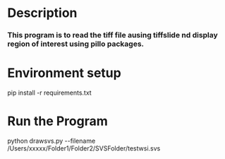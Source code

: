 # Description
### This program is to read the tiff file ausing tiffslide nd display region of interest using pillo packages.


# Environment setup
pip install -r requirements.txt

# Run the Program
python drawsvs.py --filename /Users/xxxxx/Folder1/Folder2/SVSFolder/testwsi.svs